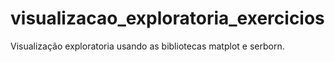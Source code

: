 # visualizacao_exploratoria_exercicios

Visualização exploratoria usando as bibliotecas matplot e serborn.

